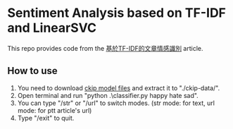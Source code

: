 # Sentiment Analysis based on TF-IDF and LinearSVC
This repo provides code from the [基於TF-IDF的文章情感識別](https://medium.com/@devilhyt/文章情緒分析-bf26d4e369f0) article.
## How to use
1. You need to download [ckip model files](https://drive.google.com/drive/folders/105IKCb88evUyLKlLondvDBoh7Dy_I1tm) and extract it to "./ckip-data/".
2. Open terminal and run "python .\classifier.py happy hate sad".
3. You can type "/str" or "/url" to switch modes. (str mode: for text, url mode: for ptt article's url)
4. Type "/exit" to quit.
